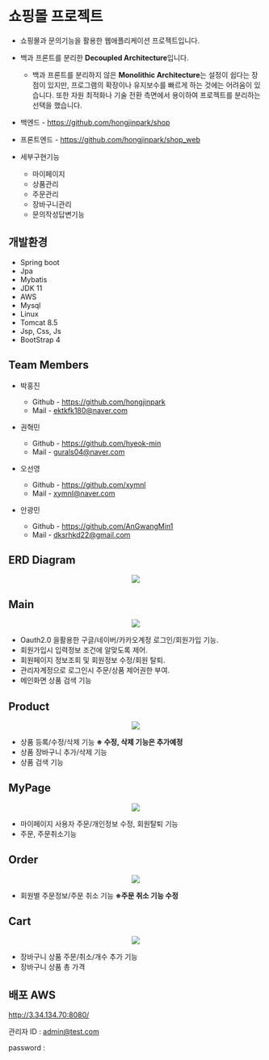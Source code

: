 

# 쇼핑몰 프로젝트

- 쇼핑몰과 문의기능을 활용한 웹애플리케이션 프로젝트입니다.
- 백과 프론트를 분리한 **Decoupled Architecture**입니다.
    - 백과 프론트를 분리하지 않은 **Monolithic Architecture**는 설정이 쉽다는 장점이 있지만, 프로그램의 확장이나 유지보수를 빠르게 하는 것에는 어려움이 있습니다. 또한 자원 최적화나 기술 전환 측면에서 용이하여 프로젝트를 분리하는 선택을 했습니다.
    
- 백엔드 - https://github.com/hongjinpark/shop
- 프론트엔드 - https://github.com/hongjinpark/shop_web

- 세부구현기능
    - 마이페이지
    - 상품관리
    - 주문관리
    - 장바구니관리
    - 문의작성답변기능

## 개발환경

- Spring boot
- Jpa
- Mybatis
- JDK 11
- AWS
- Mysql
- Linux
- Tomcat 8.5
- Jsp, Css, Js
- BootStrap 4

## Team Members

- 박홍진
    - Github - https://github.com/hongjinpark
    - Mail - ektkfk180@naver.com

- 권혁민
    - Github - https://github.com/hyeok-min
    - Mail - gurals04@naver.com

- 오선영
    - Github - https://github.com/xymnl
    - Mail - xymnl@naver.com

- 안광민
    - Github - https://github.com/AnGwangMin1
    - Mail - dksrhkd22@gmail.com
    

## ERD Diagram
<p align="center">
  <img src="https://github.com/hongjinpark/shop/blob/master/Untitled.png">
</p>

## Main
<p align="center">
  <img src="https://github.com/hongjinpark/shop/blob/master/Untitled%20(1).png">
</p>

- Oauth2.0 을활용한 구글/네이버/카카오계정 로그인/회원가입 기능.
- 회원가입시 입력정보 조건에 알맞도록 제어.
- 회원페이지 정보조회 및 회원정보 수정/회원 탈퇴.
- 관리자계정으로 로그인시 주문/상품 제어권한 부여.
- 메인화면 상품 검색 기능

## Product
<p align="center">
  <img src="https://github.com/hongjinpark/shop/blob/master/Untitled%20(2).png">
</p>

- 상품 등록/수정/삭제 기능 **※ 수정, 삭제 기능은 추가예정**
- 상품 장바구니 추가/삭제 기능
- 상품 검색 기능

## MyPage
<p align="center">
  <img src="https://github.com/hongjinpark/shop/blob/master/Untitled%20(3).png">
</p>

- 마이페이지 사용자 주문/개인정보 수정, 회원탈퇴 기능
- 주문, 주문취소기능

## Order
<p align="center">
  <img src="https://github.com/hongjinpark/shop/blob/master/Untitled%20(4).png">
</p>

- 회원별 주문정보/주문 취소 기능 **※주문 취소 기능 수정**

## Cart
<p align="center">
  <img src="https://github.com/hongjinpark/shop/blob/master/Untitled%20(5).png">
</p>

- 장바구니 상품 주문/취소/개수 추가 기능
- 장바구니 상품 총 가격

## 배포 AWS

http://3.34.134.70:8080/

관리자 ID : admin@test.com

password :
